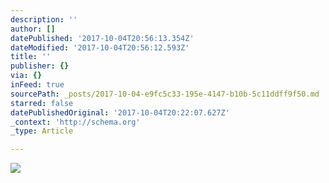 ```yaml
---
description: ''
author: []
datePublished: '2017-10-04T20:56:13.354Z'
dateModified: '2017-10-04T20:56:12.593Z'
title: ''
publisher: {}
via: {}
inFeed: true
sourcePath: _posts/2017-10-04-e9fc5c33-195e-4147-b10b-5c11ddff9f50.md
starred: false
datePublishedOriginal: '2017-10-04T20:22:07.627Z'
_context: 'http://schema.org'
_type: Article

---
```

![](https://the-grid-user-content.s3-us-west-2.amazonaws.com/05fba578-3838-4ff9-a88d-dd5aadf7424f.jpg)